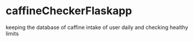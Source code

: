 # caffineCheckerFlaskapp
keeping the database of caffine intake of user daily and checking healthy limits 
